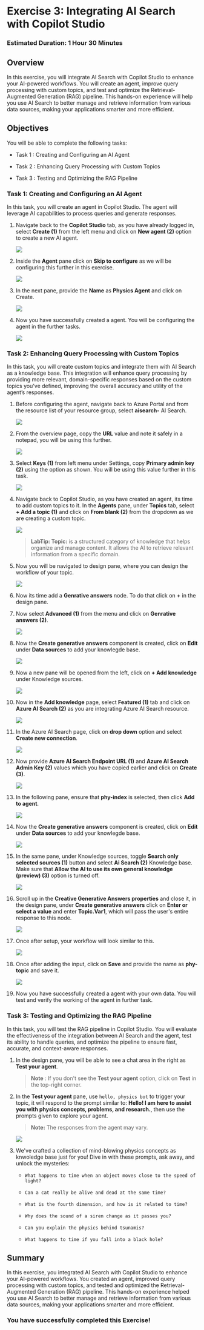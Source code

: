 # Exercise 3: Integrating AI Search with Copilot Studio 

### Estimated Duration: 1 Hour 30 Minutes

## Overview

In this exercise, you will integrate AI Search with Copilot Studio to enhance your AI-powered workflows. You will create an agent, improve query processing with custom topics, and test and optimize the Retrieval-Augmented Generation (RAG) pipeline. This hands-on experience will help you use AI Search to better manage and retrieve information from various data sources, making your applications smarter and more efficient.

## Objectives

You will be able to complete the following tasks:

- Task 1 : Creating and Configuring an AI Agent

- Task 2 : Enhancing Query Processing with Custom Topics 

- Task 3 : Testing and Optimizing the RAG Pipeline

### Task 1: Creating and Configuring an AI Agent

In this task, you will create an agent in Copilot Studio. The agent will leverage AI capabilities to process queries and generate responses. 

1. Navigate back to the **Copilot Studio** tab, as you have already logged in, select **Create (1)** from the left menu and click on **New agent (2)** option to create a new AI agent.

   ![](../media/cop2.png)

1. Inside the **Agent** pane click on **Skip to configure** as we will be configuring this further in this exercise.

   ![](../media/ex3img2.png)

1. In the next pane, provide the **Name** as **Physics Agent** and click on Create.

   ![](../media/ex4img6.png)

1. Now you have successfully created a agent. You will be configuring the agent in the further tasks.

   ![](../media/E3T1S4.png)

### Task 2: Enhancing Query Processing with Custom Topics 

In this task, you will create custom topics and integrate them with AI Search as a knowledge base. This integration will enhance query processing by providing more relevant, domain-specific responses based on the custom topics you've defined, improving the overall accuracy and utility of the agent’s responses.

1. Before configuring the agent, navigate back to Azure Portal and from the resource list of your resource group, select **aisearch-<inject key="DeploymentID" enableCopy="false" />** AI Search.

   ![](../media/ex2img11.png)

1. From the overview page, copy the **URL** value and note it safely in a notepad, you will be using this further.

   ![](../media/ex3img12.png)

1. Select **Keys (1)** from left menu under Settings, copy **Primary admin key (2)** using the option as shown. You will be using this value further in this task.

   ![](../media/ex3img13.png)

1. Navigate back to Copilot Studio, as you have created an agent, its time to add custom topics to it. In the **Agents** pane, under **Topics** tab, select **+ Add a topic (1)** and click on **From blank (2)** from the dropdown as we are creating a custom topic.

   ![](../media/ex4img7.png)

   >**LabTip: Topic:** is a structured category of knowledge that helps organize and manage content. It allows the AI to retrieve relevant information from a specific domain.

1. Now you will be navigated to design pane, where you can design the workflow of your topic.

   ![](../media/E3T2S51.png)

1. Now its time add a **Genrative answers** node. To do that click on **+** in the design pane.

1. Now select **Advanced (1)** from the menu and click on **Genrative answers (2)**.

   ![](../media/ex3img8.png)

1. Now the **Create generative answers** component is created, click on **Edit** under **Data sources** to add your knowlegde base.

   ![](../media/ex3img9.png)

1. Now a new pane will be opened from the left, click on **+ Add knowledge** under Knowledge sources.

   ![](../media/ex3img10.png)

1. Now in the **Add knowledge** page, select **Featured (1)** tab and click on **Azure AI Search (2)** as you are integrating Azure AI Search resource.
  
   ![](../media/E3T2S16.png)

1. In the Azure AI Search page, click on **drop down** option and select **Create new connection**.

   ![](../media/E3T2S17.png)

1. Now provide **Azure AI Search Endpoint URL (1)** and **Azure AI Search Admin Key (2)** values which you have copied earlier and click on **Create (3)**.

   ![](../media/E3T2S18.png)

1. In the following pane, ensure that **phy-index** is selected, then click **Add to agent**.

   ![](../media/E3T2S19.png)

1. Now the **Create generative answers** component is created, click on **Edit** under **Data sources** to add your knowlegde base.

   ![](../media/ex3img9.png)

1. In the same pane, under Knowledge sources, toggle **Search only selected sources (1)** button and select **Ai Search (2)** Knowledge base. Make sure that **Allow the AI to use its own general knowledge (preview) (3)** option is turned off.

   ![](../media/phyup11.png)

1. Scroll up in the **Creative Generative Answers properties** and close it, in the design pane, under **Create generative answers** click on **Enter or select a value** and enter **Topic.Var1**, which will pass the user's entire response to this node. 

   ![](../media/E3T2S22.png)

1. Once after setup, your workflow will look similar to this.

   ![](../media/E3T2S23.png)

1. Once after adding the input, click on **Save** and provide the name as **phy-topic** and save it.

   ![](../media/ex3img20updated.png)

1. Now you have successfully created a agent with your own data. You will test and verify the working of the agent in further task.

### Task 3: Testing and Optimizing the RAG Pipeline

In this task, you will test the RAG pipeline in Copilot Studio. You will evaluate the effectiveness of the integration between AI Search and the agent, test its ability to handle queries, and optimize the pipeline to ensure fast, accurate, and context-aware responses.

1. In the design pane, you will be able to see a chat area in the right as **Test your agent**.
  
   >**Note** : If you don't see the **Test your agent** option, click on **Test** in the top-right corner.

1. In the **Test your agent** pane, use `hello, physics bot` to trigger your topic, it will respond to the prompt similar to: **Hello! I am here to assist you with physics concepts, problems, and research.**, then use the prompts given to explore your agent.

   > **Note:** The responses from the agent may vary.

   ![](../media/E3T3S2.png)

1. We've crafted a collection of mind-blowing physics concepts as knwoledge base just for you! Dive in with these prompts, ask away, and unlock the mysteries: 

   - `What happens to time when an object moves close to the speed of light?`

   - `Can a cat really be alive and dead at the same time?`

   - `What is the fourth dimension, and how is it related to time?`

   - `Why does the sound of a siren change as it passes you?`

   - `Can you explain the physics behind tsunamis?`

   - `What happens to time if you fall into a black hole?`

## Summary

In this exercise, you integrated AI Search with Copilot Studio to enhance your AI-powered workflows. You created an agent, improved query processing with custom topics, and tested and optimized the Retrieval-Augmented Generation (RAG) pipeline. This hands-on experience helped you use AI Search to better manage and retrieve information from various data sources, making your applications smarter and more efficient.

### You have successfully completed this Exercise!
